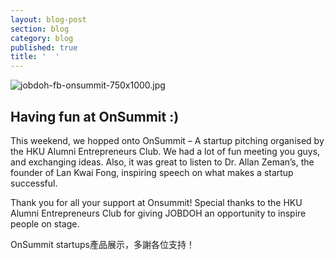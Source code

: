 ```yaml
---
layout: blog-post
section: blog
category: blog
published: true
title: '  '
---
```

![jobdoh-fb-onsummit-750x1000.jpg]({{site.baseurl}}/media/jobdoh-fb-onsummit-750x1000.jpg)


## Having fun at OnSummit :)
  
  
  
  

This weekend, we hopped onto OnSummit – A startup pitching organised by the HKU Alumni Entrepreneurs Club. We had a lot of fun meeting you guys, and exchanging ideas. Also, it was great to listen to Dr. Allan Zeman’s, the founder of Lan Kwai Fong, inspiring speech on what makes a startup successful.

Thank you for all your support at Onsummit! Special thanks to the HKU Alumni Entrepreneurs Club for giving JOBDOH an opportunity to inspire people on stage.

OnSummit startups產品展示，多謝各位支持！
